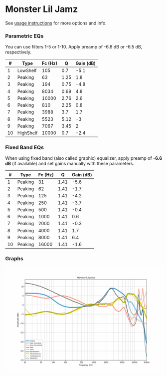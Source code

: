 # Monster Lil Jamz
See [usage instructions](https://github.com/jaakkopasanen/AutoEq#usage) for more options and info.

### Parametric EQs
You can use filters 1-5 or 1-10. Apply preamp of -6.8 dB or -6.5 dB, respectively.

|   # | Type      |   Fc (Hz) |    Q |   Gain (dB) |
|-----|-----------|-----------|------|-------------|
|   1 | LowShelf  |       105 | 0.7  |        -5.1 |
|   2 | Peaking   |        63 | 1.25 |         1.8 |
|   3 | Peaking   |       194 | 0.75 |        -4.8 |
|   4 | Peaking   |      8034 | 0.69 |         4.8 |
|   5 | Peaking   |     10000 | 2.76 |         2.6 |
|   6 | Peaking   |       810 | 2.25 |         0.8 |
|   7 | Peaking   |      3988 | 3.7  |         1.7 |
|   8 | Peaking   |      5523 | 5.12 |        -3   |
|   9 | Peaking   |      7067 | 3.45 |         2   |
|  10 | HighShelf |     10000 | 0.7  |        -2.4 |

### Fixed Band EQs
When using fixed band (also called graphic) equalizer, apply preamp of **-6.6 dB** (if available) and set gains manually with these parameters.

|   # | Type    |   Fc (Hz) |    Q |   Gain (dB) |
|-----|---------|-----------|------|-------------|
|   1 | Peaking |        31 | 1.41 |        -5.6 |
|   2 | Peaking |        62 | 1.41 |        -1.7 |
|   3 | Peaking |       125 | 1.41 |        -4.2 |
|   4 | Peaking |       250 | 1.41 |        -3.7 |
|   5 | Peaking |       500 | 1.41 |        -0.4 |
|   6 | Peaking |      1000 | 1.41 |         0.6 |
|   7 | Peaking |      2000 | 1.41 |        -0.3 |
|   8 | Peaking |      4000 | 1.41 |         1.7 |
|   9 | Peaking |      8000 | 1.41 |         6.4 |
|  10 | Peaking |     16000 | 1.41 |        -1.6 |

### Graphs
![](./Monster%20Lil%20Jamz.png)
